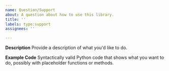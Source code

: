 ```yaml
---
name: Question/Support
about: A question about how to use this library.
title: ''
labels: type:support
assignees: ''

---
```


**Description**
Provide a description of what you'd like to do.

**Example Code**
Syntactically valid Python code that shows what you want to do, possibly with placeholder functions or methods.
